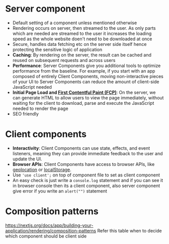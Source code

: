 # Server component
- Default setting of a component unless mentioned otherwise
- Rendering occurs on server, then streamed to the user. As only parts which are needed are streamed to the user it increases the loading speed as the whole website doen't need to be downloaded at once
- Secure, handles data fetching etc on the server side itself hence protecting the sensitive logic of application
- **Caching**: By rendering on the server, the result can be cached and reused on subsequent requests and across users
- **Performance**: Server Components give you additional tools to optimize performance from the baseline. For example, if you start with an app composed of entirely Client Components, moving non-interactive pieces of your UI to Server Components can reduce the amount of client-side JavaScript needed
- **Initial Page Load and [First Contentful Paint (FCP)](https://web.dev/fcp/)**: On the server, we can generate HTML to allow users to view the page immediately, without waiting for the client to download, parse and execute the JavaScript needed to render the page
- SEO friendly

# Client components
- **Interactivity**: Client Components can use state, effects, and event listeners, meaning they can provide immediate feedback to the user and update the UI.
- **Browser APIs**: Client Components have access to browser APIs, like [geolocation](https://developer.mozilla.org/docs/Web/API/Geolocation_API) or [localStorage](https://developer.mozilla.org/docs/Web/API/Window/localStorage).
- Use `'use client';` on top of component file to set as client component
- An easy check is just write a `console.log` statement and if you can see it in browser console then its a client component, also server component give error if you write an `alert("")` statement

# Composition patterns
https://nextjs.org/docs/app/building-your-application/rendering/composition-patterns
Refer this table when to decide which component should be client side

